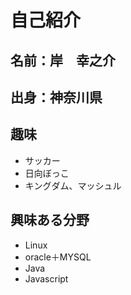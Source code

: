 # 自己紹介
## 名前：岸　幸之介
## 出身：神奈川県
## 趣味
- サッカー
- 日向ぼっこ
- キングダム、マッシュル
## 興味ある分野
- Linux
- oracle＋MYSQL
- Java
- Javascript
  
